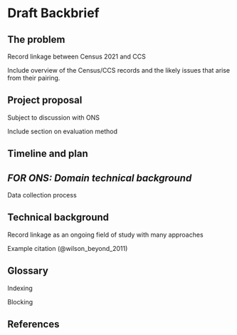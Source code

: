 Draft Backbrief
=========

The problem
----

Record linkage between Census 2021 and CCS

Include overview of the Census/CCS records and the likely issues that arise from their pairing.

Project proposal
-----

Subject to discussion with ONS

Include section on evaluation method

Timeline and plan
-----

*FOR ONS: Domain technical background*
------

Data collection process

Technical background
------

Record linkage as an ongoing field of study with many approaches

Example citation (@wilson_beyond_2011)

Glossary
------

Indexing

Blocking

References
------
